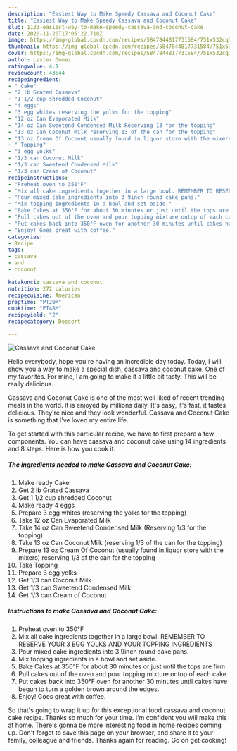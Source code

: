 ```yaml
---
description: "Easiest Way to Make Speedy Cassava and Coconut Cake"
title: "Easiest Way to Make Speedy Cassava and Coconut Cake"
slug: 1123-easiest-way-to-make-speedy-cassava-and-coconut-cake
date: 2020-11-20T17:05:22.718Z
image: https://img-global.cpcdn.com/recipes/5847844817731584/751x532cq70/cassava-and-coconut-cake-recipe-main-photo.jpg
thumbnail: https://img-global.cpcdn.com/recipes/5847844817731584/751x532cq70/cassava-and-coconut-cake-recipe-main-photo.jpg
cover: https://img-global.cpcdn.com/recipes/5847844817731584/751x532cq70/cassava-and-coconut-cake-recipe-main-photo.jpg
author: Lester Gomez
ratingvalue: 4.1
reviewcount: 43644
recipeingredient:
- " Cake"
- "2 lb Grated Cassava"
- "1 1/2 cup shredded Coconut"
- "4 eggs"
- "3 egg whites reserving the yolks for the topping"
- "12 oz Can Evaporated Milk"
- "14 oz Can Sweetend Condensed Milk Reserving 13 for the topping"
- "13 oz Can Coconut Milk reserving 13 of the can for the topping"
- "13 oz Cream Of Coconut usually found in liquor store with the mixers reserving 13 of the can for the topping"
- " Topping"
- "3 egg yolks"
- "1/3 can Coconut Milk"
- "1/3 can Sweetend Condensed Milk"
- "1/3 can Cream of Coconut"
recipeinstructions:
- "Preheat oven to 350°F"
- "Mix all cake ingredients together in a large bowl. REMEMBER TO RESERVE YOUR 3 EGG YOLKS AND YOUR TOPPING INGREDIENTS"
- "Pour mixed cake ingredients into 3 9inch round cake pans."
- "Mix topping ingredients in a bowl and set aside."
- "Bake Cakes at 350°F for about 30 minutes or just until the tops are firm"
- "Pull cakes out of the oven and pour topping mixture ontop of each cake."
- "Put cakes back into 350°F oven for another 30 minutes until cakes have begun to turn a golden brown around the edges."
- "Enjoy! Goes great with coffee."
categories:
- Recipe
tags:
- cassava
- and
- coconut

katakunci: cassava and coconut 
nutrition: 272 calories
recipecuisine: American
preptime: "PT20M"
cooktime: "PT48M"
recipeyield: "2"
recipecategory: Dessert

---
```



![Cassava and Coconut Cake](https://img-global.cpcdn.com/recipes/5847844817731584/751x532cq70/cassava-and-coconut-cake-recipe-main-photo.jpg)

Hello everybody, hope you're having an incredible day today. Today, I will show you a way to make a special dish, cassava and coconut cake. One of my favorites. For mine, I am going to make it a little bit tasty. This will be really delicious.



Cassava and Coconut Cake is one of the most well liked of recent trending meals in the world. It is enjoyed by millions daily. It's easy, it's fast, it tastes delicious. They're nice and they look wonderful. Cassava and Coconut Cake is something that I've loved my entire life.


To get started with this particular recipe, we have to first prepare a few components. You can have cassava and coconut cake using 14 ingredients and 8 steps. Here is how you cook it.

<!--inarticleads1-->

##### The ingredients needed to make Cassava and Coconut Cake:

1. Make ready  Cake
1. Get 2 lb Grated Cassava
1. Get 1 1/2 cup shredded Coconut
1. Make ready 4 eggs
1. Prepare 3 egg whites (reserving the yolks for the topping)
1. Take 12 oz Can Evaporated Milk
1. Take 14 oz Can Sweetend Condensed Milk (Reserving 1/3 for the topping)
1. Take 13 oz Can Coconut Milk (reserving 1/3 of the can for the topping)
1. Prepare 13 oz Cream Of Coconut (usually found in liquor store with the mixers) reserving 1/3 of the can for the topping
1. Take  Topping
1. Prepare 3 egg yolks
1. Get 1/3 can Coconut Milk
1. Get 1/3 can Sweetend Condensed Milk
1. Get 1/3 can Cream of Coconut




<!--inarticleads2-->

##### Instructions to make Cassava and Coconut Cake:

1. Preheat oven to 350°F
1. Mix all cake ingredients together in a large bowl. REMEMBER TO RESERVE YOUR 3 EGG YOLKS AND YOUR TOPPING INGREDIENTS
1. Pour mixed cake ingredients into 3 9inch round cake pans.
1. Mix topping ingredients in a bowl and set aside.
1. Bake Cakes at 350°F for about 30 minutes or just until the tops are firm
1. Pull cakes out of the oven and pour topping mixture ontop of each cake.
1. Put cakes back into 350°F oven for another 30 minutes until cakes have begun to turn a golden brown around the edges.
1. Enjoy! Goes great with coffee.




So that's going to wrap it up for this exceptional food cassava and coconut cake recipe. Thanks so much for your time. I'm confident you will make this at home. There's gonna be more interesting food in home recipes coming up. Don't forget to save this page on your browser, and share it to your family, colleague and friends. Thanks again for reading. Go on get cooking!

